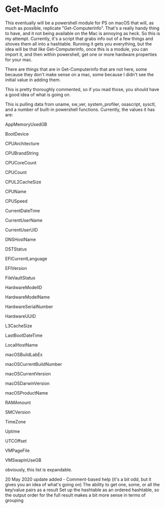 # Get-MacInfo
This eventually will be a powershell module for PS on macOS that will, as much as possible, replicate "Get-ComputerInfo". That's a really handy thing to have, and it not being available on the Mac is annoying as heck. So this is my attempt. Currently, it's a script that grabs info out of a few things and shoves them all into a hashtable. Running it gets you everything, but the idea will be that like Get-Computerinfo, once this is a module, you can import it, and then within powershell, get one or more hardware properties for your mac.

There are things that are in Get-Computerinfo that are not here, some because they don't make sense on a mac, some because I didn't see the initial value in adding them.

This is pretty thoroughly commented, so if you read those, you should have a good idea of what is going on.

This is pulling data from uname, sw_ver, system_profiler, osascript, sysctl, and a number of built-in powershell functions. Currently, the values it has are:

AppMemoryUsedGB

BootDevice

CPUArchitecture

CPUBrandString

CPUCoreCount

CPUCount

CPUL2CacheSize

CPUName

CPUSpeed

CurrentDateTime

CurrentUserName

CurrentUserUID

DNSHostName

DSTStatus

EFICurrentLanguage

EFIVersion

FileVaultStatus

HardwareModelID

HardwareModelName

HardwareSerialNumber

HardwareUUID

L3CacheSize

LastBootDateTime

LocalHostName

macOSBuildLabEx

macOSCurrentBuildNumber

macOSCurrentVersion

macOSDarwinVersion

macOSProductName

RAMAmount

SMCVersion

TimeZone

Uptime

UTCOffset

VMPageFile

VMSwapInUseGB

obviously, this list is expandable.


20 May 2020 update
added - 
  Comment-based help (it's a bit odd, but it gives you an idea of what's going on)
  The ability to get one, some, or all the key/value pairs as a result
  Set up the hashtable as an ordered hashtable, so the output order for the full result makes a bit more sense in terms of grouping
  
